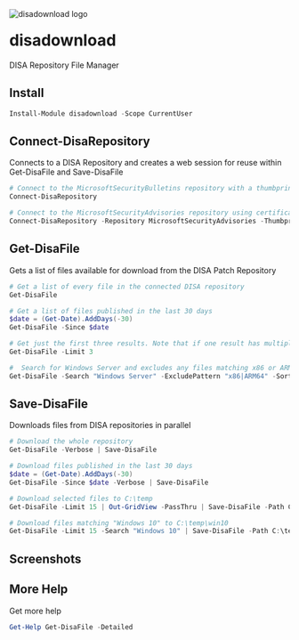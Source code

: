 <img align="left" src=https://user-images.githubusercontent.com/8278033/68308152-a886c180-00ac-11ea-880c-ef6ff99f5cd4.png alt="disadownload logo">

# disadownload
DISA Repository File Manager

## Install

```powershell
Install-Module disadownload -Scope CurrentUser
```

## Connect-DisaRepository

Connects to a DISA Repository and creates a web session for reuse within Get-DisaFile and Save-DisaFile

```powershell
# Connect to the MicrosoftSecurityBulletins repository with a thumbprint that matches "Authentication - "
Connect-DisaRepository

# Connect to the MicrosoftSecurityAdvisories repository using certificate with thumbprint A909502DD82AE41433E6F83886B00D4277A32A7B
Connect-DisaRepository -Repository MicrosoftSecurityAdvisories -Thumbprint A909502DD82AE41433E6F83886B00D4277A32A7B
```

## Get-DisaFile

 Gets a list of files available for download from the DISA Patch Repository

```powershell
# Get a list of every file in the connected DISA repository
Get-DisaFile

# Get a list of files published in the last 30 days
$date = (Get-Date).AddDays(-30)
Get-DisaFile -Since $date

# Get just the first three results. Note that if one result has multiple files, this is not calculated in the limit.
Get-DisaFile -Limit 3

#  Search for Windows Server and excludes any files matching x86 or ARM64, ordered by oldest created
Get-DisaFile -Search "Windows Server" -ExcludePattern "x86|ARM64" -SortOrder Ascending
```

## Save-DisaFile

Downloads files from DISA repositories in parallel

```powershell
# Download the whole repository
Get-DisaFile -Verbose | Save-DisaFile

# Download files published in the last 30 days
$date = (Get-Date).AddDays(-30)
Get-DisaFile -Since $date -Verbose | Save-DisaFile

# Download selected files to C:\temp
Get-DisaFile -Limit 15 | Out-GridView -PassThru | Save-DisaFile -Path C:\temp

# Download files matching "Windows 10" to C:\temp\win10
Get-DisaFile -Limit 15 -Search "Windows 10" | Save-DisaFile -Path C:\temp\Win10
```


## Screenshots

## More Help

Get more help

```powershell
Get-Help Get-DisaFile -Detailed
```